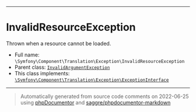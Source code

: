 ***

# InvalidResourceException

Thrown when a resource cannot be loaded.

* Full name: `\Symfony\Component\Translation\Exception\InvalidResourceException`
* Parent class: [`InvalidArgumentException`](../../../../InvalidArgumentException.md)
* This class implements:
  [`\Symfony\Component\Translation\Exception\ExceptionInterface`](./ExceptionInterface.md)

***
> Automatically generated from source code comments on 2022-06-25 using [phpDocumentor](http://www.phpdoc.org/) and [saggre/phpdocumentor-markdown](https://github.com/Saggre/phpDocumentor-markdown)
